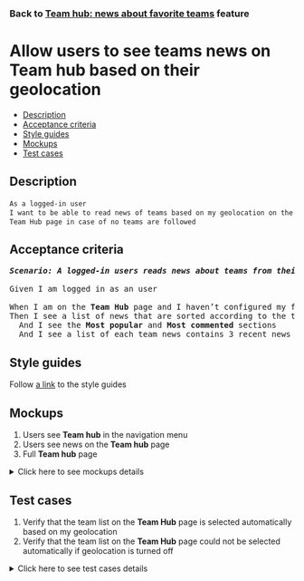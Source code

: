 ### Back to [Team hub: news about favorite teams](../../) feature

# Allow users to see teams news on Team hub based on their geolocation

- [Description](#description)
- [Acceptance criteria](#acceptance-criteria)
- [Style guides](#style-guides)
- [Mockups](#mockups)
- [Test cases](#test-cases)

## Description

    As a logged-in user
    I want to be able to read news of teams based on my geolocation on the Team Hub page in case of no teams are followed

## Acceptance criteria

<pre>
<b><i>Scenario: A logged-in users reads news about teams from their geolocation on the Team hub page</i></b>

Given I am logged in as an user

When I am on the <b>Team Hub</b> page and I haven’t configured my favorite teams in the <b>Team Hub</b> configuration page
Then I see a list of news that are sorted according to the teams that are selected automatically based on my geolocation
  And I see the <b>Most popular</b> and <b>Most commented</b> sections
  And I see a list of each team news contains 3 recent news
</pre>

## Style guides

Follow [a link](https://www.figma.com/proto/0zkkf5WC77OSpvyD6YXpFE/Style-guides?page-id=0%3A1&node-id=19%3A5368&viewport=266%2C48%2C0.54&scaling=min-zoom&starting-point-node-id=19%3A5368) to the style guides

## Mockups

1. Users see <b>Team hub</b> in the navigation menu
2. Users see news on the <b>Team hub</b> page
3. Full <b>Team hub</b> page

<details>
  <summary>Click here to see mockups details</summary>

**1. Users see Team hub in the navigation menu:**

![Users see Team hub in the navigation menu](/sports_hub_portal/mobile_application_features/team_hub/images/application_navigation_menu.png)

**2. Users see news on the Team hub page:**

![Users see news on the Team hub page](/sports_hub_portal/mobile_application_features/team_hub/images/application_team_hub_page.png)

**3. Full Team hub page:**

![Full Team hub page](/sports_hub_portal/mobile_application_features/team_hub/images/team_hub_full_page.png)

</details>

## Test cases

1. Verify that the team list on the <b>Team Hub</b> page is selected automatically based on my geolocation
2. Verify that the team list on the <b>Team Hub</b> page could not be selected automatically if geolocation is turned off

<details>
  <summary>Click here to see test cases details</summary>

### **#1. Verify that the team list on the Team Hub page is selected automatically based on my geolocation**

|Preconditions|Steps|Expected result
--------------|-----|----------
|- The user did not configure the Favorite teams list and visits the <b>Team Hub</b> page</br>- Geolocation is turned on</br>- The user is logged in</br>- The user is on the <b>Team Hub</b> page|1) Examine the teams list|1) The list of news is shown and sorted according to the teams that are selected automatically based on my geolocation|

### **#2. Verify that the team list on the Team Hub page could not be selected automatically if geolocation is turned off**

|Preconditions|Steps|Expected result
--------------|-----|----------
|- The user did not configure the favorite teams list and visits the <b>Team Hub</b> page</br>- Geolocation is turned off</br>- The user is logged in</br>- The user is on <b>Team Hub</b> page|1) Examine the teams list|1) The list of news is empty|

</details>
